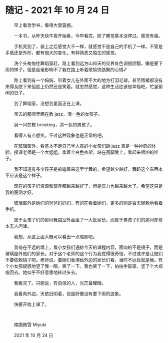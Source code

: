 # 随记 - 2021 年 10 月 24 日

　　早上看哲学书，看得大受震撼。

　　一本书，从昨天快午夜开始看，今早看完，除了睡觉基本没停过。感觉有毒。

　　手机壳到了，装上之后感觉大不一样，就感觉不是自己的手机了一样。不管是手感还是外形，都有很大的变化，有种熟悉又陌生的感觉。

　　洗个头匆匆往舞蹈室赶，路上看到远方山和天的交界处色调很阴翳，像是要下雨的样子。但是丝毫影响不了我在路上听着歌愉快跳舞的心情♪

　　路上看到有一个妈妈，带着女儿在外面不大的地方打羽毛球，甚至围裙都没有来得及脱下来但脸上仍然还是笑着。就忽然感觉，这种生活应该很幸福吧，忙里偷闲的日子。

　　到了舞蹈室，没想到里面正在上课。

　　常去的那间里面在教 jazz，清一色的女孩子。

　　另一间在教 breaking，清一色的男孩子。

　　看得人有点想笑。不过这种现象也是正常的吧。

　　在玻璃窗外，看基本不足自己半人高的小女孩们跳 jazz 真是一种神奇的体验。授课老师是一个大姐姐，拿着个白色衣架，站在高脚凳上，看起来很凶的样子。

　　我不知道有多少孩子是被逼着来这里学舞的，希望越少越好，舞蹈这个东西本不应该是这个样子。

　　现在的孩子们资源和营养都越来越好了，但是压力也越来越大了。希望这只是我的臆测才好。

　　玻璃窗外是她们的爸爸妈妈们，有的在看着她们，更多的则是百无聊赖地看着手机。

　　属于女孩子们的那间舞蹈室外面坐了一大批家长，而属于男孩子们的那间却基本无人问津。

　　我想，从这上面大概可以看出一点缩影吧。

　　我倚在不远的墙上，看小女孩们通排今天的课程内容，面向的不是镜子，而是玻璃屋外他们的家长。对于这个老师的这个行为我觉得很奇怪，不过或许是让她们不要依赖镜子吧。老师说，要她们表演给外边的家长们看，当时不远处就是我。有个小女孩疑惑地望了我一眼，笑了一下。我也笑了一下，拍拍手鼓掌，竖了个大拇指回去。她似乎不好意思地转过头去。

　　我看完了。只能说，有自信的人，光芒最耀眼。

　　我看向外边，天依旧阴着，但是好像没有要下雨的迹象。

　　快要开始上课了。


<br />

　　南国微雪 Miyuki

　　2021 年 10 月 24 日